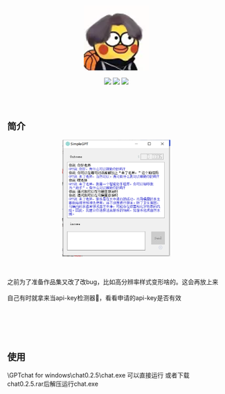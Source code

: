 <p align="center">
	<a href="https://yjzblog.top/" target="_blank">
		<img src="1.webp" style="width: 150px; height: 150px">
	</a>
</p>
<p align="center">
	<img src="https://img.shields.io/badge/Python-3.11.1-orange">
	<img src="https://img.shields.io/badge/PyQt5-5.15.9-brightgreen">
	<img src="https://img.shields.io/badge/license-MIT-blue">
</p>

<br><br>
## 简介
<div style="display: flex; justify-content: center; align-items: center;">
	<img src="2.png" style="width: 250px; height: 270px;">
</div>

<br><br>
之前为了准备作品集又改了改bug，比如高分辨率样式变形啥的。这会再放上来<br><br>
自己有时就拿来当api-key检测器🤣，看看申请的api-key是否有效<br><br>


<br><br><br>
## 使用
\GPTchat for windows\chat0.2.5\chat.exe 可以直接运行 或者下载chat0.2.5.rar后解压运行chat.exe<br><br>
<br><br><br>



